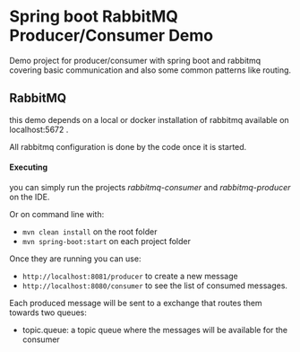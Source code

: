 # Spring boot RabbitMQ Producer/Consumer Demo

Demo project for producer/consumer with spring boot and rabbitmq covering basic communication and also some common patterns 
like routing.

## RabbitMQ

this demo depends on a local or docker installation of rabbitmq available on localhost:5672 .

All rabbitmq configuration is done by the code once it is started.

#### Executing

you can simply run the projects *rabbitmq-consumer* and *rabbitmq-producer* on the IDE.

Or on command line with:
* `mvn clean install` on the root folder
* `mvn spring-boot:start` on each project folder

Once they are running you can use:
* `http://localhost:8081/producer` to create a new message
* `http://localhost:8080/consumer` to see the list of consumed messages.

Each produced message will be sent to a exchange that routes them towards two queues:  
* topic.queue: a topic queue where the messages will be available for the consumer

